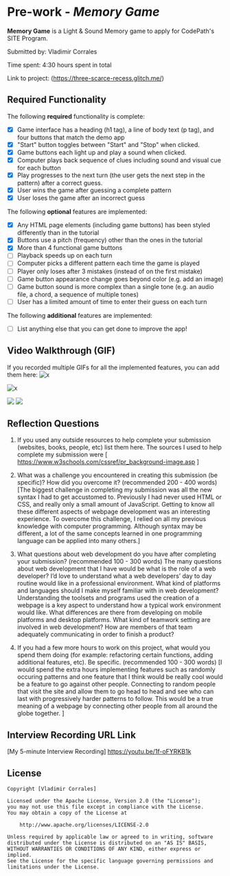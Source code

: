 
# Pre-work - _Memory Game_

**Memory Game** is a Light & Sound Memory game to apply for CodePath's SITE Program.

Submitted by: Vladimir Corrales

Time spent: 4:30 hours spent in total

Link to project: (https://three-scarce-recess.glitch.me/)

## Required Functionality

The following **required** functionality is complete:

- [x] Game interface has a heading (h1 tag), a line of body text (p tag), and four buttons that match the demo app
- [x] "Start" button toggles between "Start" and "Stop" when clicked.
- [x] Game buttons each light up and play a sound when clicked.
- [x] Computer plays back sequence of clues including sound and visual cue for each button
- [x] Play progresses to the next turn (the user gets the next step in the pattern) after a correct guess.
- [x] User wins the game after guessing a complete pattern
- [x] User loses the game after an incorrect guess

The following **optional** features are implemented:

- [x] Any HTML page elements (including game buttons) has been styled differently than in the tutorial
- [x] Buttons use a pitch (frequency) other than the ones in the tutorial
- [x] More than 4 functional game buttons
- [ ] Playback speeds up on each turn
- [ ] Computer picks a different pattern each time the game is played
- [ ] Player only loses after 3 mistakes (instead of on the first mistake)
- [ ] Game button appearance change goes beyond color (e.g. add an image)
- [ ] Game button sound is more complex than a single tone (e.g. an audio file, a chord, a sequence of multiple tones)
- [ ] User has a limited amount of time to enter their guess on each turn

The following **additional** features are implemented:

- [ ] List anything else that you can get done to improve the app!

## Video Walkthrough (GIF)

If you recorded multiple GIFs for all the implemented features, you can add them here:
![x](https://i.imgur.com/yeCnoa1.gif)

![x](https://i.imgur.com/HIzBs6A.gif)

![](gif3-link-here)
![](gif4-link-here)

## Reflection Questions

1. If you used any outside resources to help complete your submission (websites, books, people, etc) list them here.
   The sources I used to help complete my submission were [ https://www.w3schools.com/cssref/pr_background-image.asp ]

2. What was a challenge you encountered in creating this submission (be specific)? How did you overcome it? (recommended 200 - 400 words)
   [The biggest challenge in completing my submission was all the new syntax I had to get accustomed to. Previously I had never used HTML or CSS, and really only a small amount of JavaScript. Getting to know all these different aspects of webpage development was an interesting experience. To overcome this challenge, I relied on all my previous knowledge with computer programming. Although syntax may be different, a lot of the same concepts learned in one programming language can be applied into many others.]

3. What questions about web development do you have after completing your submission? (recommended 100 - 300 words)
   The many questions about web development that I have would be what is the role of a web developer? I’d love to understand what a web developers’ day to day routine would like in a professional environment. What kind of platforms and languages should I make myself familiar with in web development? Understanding the toolsets and programs used the creation of a webpage is a key aspect to understand how a typical work environment would like. What differences are there from developing on mobile platforms and desktop platforms. What kind of teamwork setting are involved in web development? How are members of that team adequately communicating in order to finish a product?

4. If you had a few more hours to work on this project, what would you spend them doing (for example: refactoring certain functions, adding additional features, etc). Be specific. (recommended 100 - 300 words)
   [I would spend the extra hours implementing features such as randomly occuring patterns and one feature that I think would be really cool would be a feature to go against other people. Connecting to random people that visit the site and allow them to go head to head and see who can last with progressively harder patterns to follow. This would be a true meaning of a webpage by connecting other people from all around the globe together. ]

## Interview Recording URL Link

[My 5-minute Interview Recording] https://youtu.be/1f-oFYRKB1k

## License

    Copyright [Vladimir Corrales]

    Licensed under the Apache License, Version 2.0 (the "License");
    you may not use this file except in compliance with the License.
    You may obtain a copy of the License at

        http://www.apache.org/licenses/LICENSE-2.0

    Unless required by applicable law or agreed to in writing, software
    distributed under the License is distributed on an "AS IS" BASIS,
    WITHOUT WARRANTIES OR CONDITIONS OF ANY KIND, either express or implied.
    See the License for the specific language governing permissions and
    limitations under the License.

